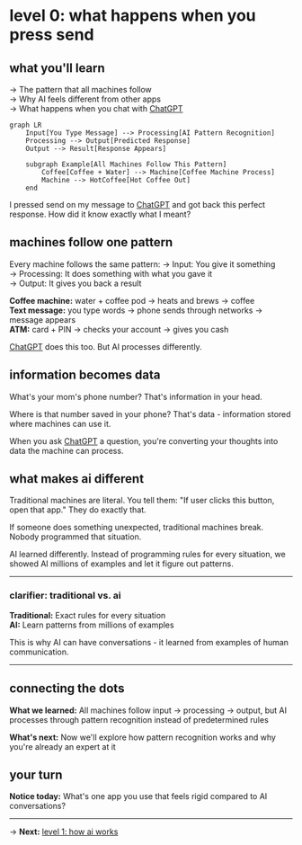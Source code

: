 # level 0: what happens when you press send

## what you'll learn

→ The pattern that all machines follow  
→ Why AI feels different from other apps  
→ What happens when you chat with [ChatGPT](https://chatgpt.com)

```mermaid
graph LR
    Input[You Type Message] --> Processing[AI Pattern Recognition]
    Processing --> Output[Predicted Response]
    Output --> Result[Response Appears]
    
    subgraph Example[All Machines Follow This Pattern]
        Coffee[Coffee + Water] --> Machine[Coffee Machine Process]
        Machine --> HotCoffee[Hot Coffee Out]
    end
```

I pressed send on my message to [ChatGPT](https://chatgpt.com) and got back this perfect response. How did it know exactly what I meant?

## machines follow one pattern

Every machine follows the same pattern:
→ Input: You give it something  
→ Processing: It does something with what you gave it  
→ Output: It gives you back a result

**Coffee machine:** water + coffee pod → heats and brews → coffee  
**Text message:** you type words → phone sends through networks → message appears  
**ATM:** card + PIN → checks your account → gives you cash

[ChatGPT](https://chatgpt.com) does this too. But AI processes differently.

## information becomes data

What's your mom's phone number? That's information in your head.

Where is that number saved in your phone? That's data - information stored where machines can use it.

When you ask [ChatGPT](https://chatgpt.com) a question, you're converting your thoughts into data the machine can process.

## what makes ai different

Traditional machines are literal. You tell them: "If user clicks this button, open that app." They do exactly that.

If someone does something unexpected, traditional machines break. Nobody programmed that situation.

AI learned differently. Instead of programming rules for every situation, we showed AI millions of examples and let it figure out patterns.

---

### clarifier: traditional vs. ai

**Traditional:** Exact rules for every situation  
**AI:** Learn patterns from millions of examples

This is why AI can have conversations - it learned from examples of human communication.

---

## connecting the dots

**What we learned:** All machines follow input → processing → output, but AI processes through pattern recognition instead of predetermined rules

**What's next:** Now we'll explore how pattern recognition works and why you're already an expert at it

## your turn

**Notice today:** What's one app you use that feels rigid compared to AI conversations?

---

→ **Next:** [level 1: how ai works](level-1.md)
